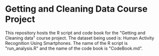 # Getting and Cleaning Data Course Project

This repository hosts the R script and code book for the "Getting and Cleaning data" course project. The dataset being used is: Human Activity Recognition Using Smartphones. The name of the R script is "run_analysis.R" and the name of the code book is "CodeBook.md".
